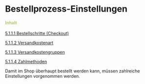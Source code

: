 # Bestellprozess-Einstellungen

#### <span style="color:#B7C66E">Inhalt</span>

[5.1.1.1 Bestellschritte (Checkout)](bestellschritte_checkout.md)

[5.1.1.2 Versandkostenart](versandkostenart.md)

[5.1.1.3 Versandkostengruppen](versandkostengruppen.md)

[5.1.1.4 Zahlmethoden](zahlmethoden.md)

Damit im Shop überhaupt bestellt werden kann, müssen zahlreiche Einstellungen vorgenommen werden.